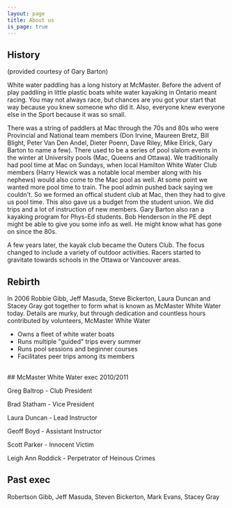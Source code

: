 ```yaml
---
layout: page
title: About us
is_page: true
---
```

## History
(provided courtesy of Gary Barton)

White water paddling has a long history at McMaster. Before the advent of play paddling in little plastic boats white water kayaking in Ontario meant racing. You may not always race, but chances are you got your start that way because you knew someone who did it. Also, everyone knew everyone else in the Sport because it was so small. 
 
There was a string of paddlers at Mac through the 70s and 80s who were Provincial and National team members (Don Irvine, Maureen Bretz, Bill Blight, Peter Van Den Andel, Dieter Poenn, Dave Riley, Mike Elrick, Gary Barton to name a few). There used to be a series of pool slalom events in the winter at University pools (Mac, Queens and Ottawa).  We traditionally had pool time at Mac on Sundays, when local Hamilton White Water Club members (Harry Hewick was a notable local member along with his nephews) would also come to the Mac pool as well. At some point we wanted more pool time to train. The pool admin pushed back saying we couldn't. So we formed an offical student club at Mac, then they had to give us pool time. This also gave us a budget from the student union. We did trips and a lot of instruction of new members. Gary Barton also ran a kayaking program for Phys-Ed students. Bob Henderson in the PE dept might be able to give you some info as well. He might know what has gone on since the 80s.
 
A few years later, the kayak club became the Outers Club. The focus changed to include a variety of outdoor activities. Racers started to gravitate towards schools in the Ottawa or Vancouver areas.

## Rebirth
In 2006  Robbie Gibb, Jeff Masuda, Steve Bickerton, Laura Duncan and Stacey Gray got together to form what is known as McMaster White Water today. Details are murky, but through dedication and countless hours contributed by volunteers, McMaster White Water

- Owns a fleet of white water boats
- Runs multiple "guided" trips every summer
- Runs pool sessions and beginner courses
- Facilitates peer trips among its members

<br/>
## McMaster White Water exec 2010/2011

Greg Baltrop - Club President 

Brad Statham - Vice President

Laura Duncan - Lead Instructor

Geoff Boyd - Assistant Instructor

Scott Parker - Innocent Victim

Leigh Ann Roddick - Perpetrator of Heinous Crimes

## Past exec

Robertson Gibb, Jeff Masuda, Steven Bickerton, Mark Evans, Stacey Gray